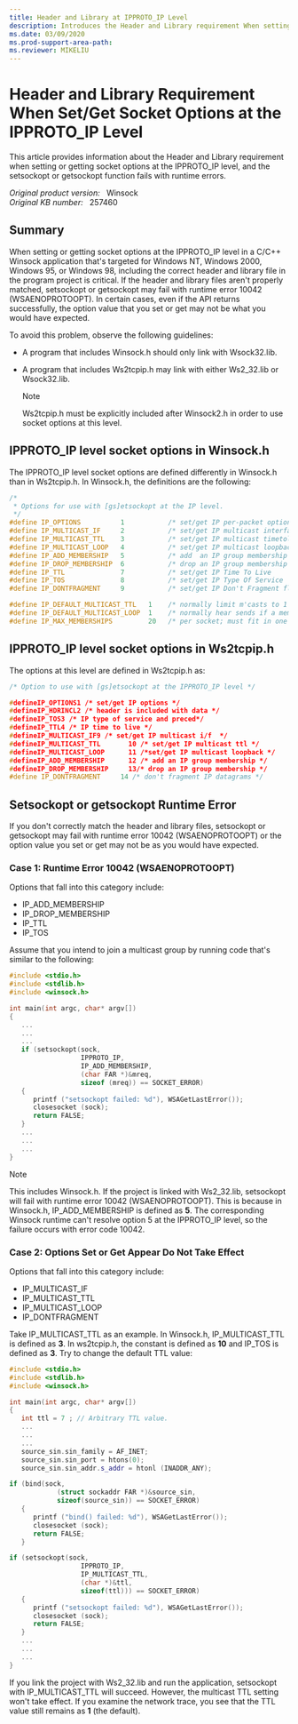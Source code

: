 ```yaml
---
title: Header and Library at IPPROTO_IP Level
description: Introduces the Header and Library requirement When setting or getting socket options at the IPPROTO_IP level in a C/C++ Winsock application that's targeted for Windows NT.
ms.date: 03/09/2020
ms.prod-support-area-path:
ms.reviewer: MIKELIU
---
```

# Header and Library Requirement When Set/Get Socket Options at the IPPROTO_IP Level

This article provides information about the Header and Library requirement when setting or getting socket options at the IPPROTO_IP level, and the setsockopt or getsockopt function fails with runtime errors.

_Original product version:_ &nbsp; Winsock  
_Original KB number:_ &nbsp; 257460

## Summary

When setting or getting socket options at the IPPROTO_IP level in a C/C++ Winsock application that's targeted for Windows NT, Windows 2000, Windows 95, or Windows 98, including the correct header and library file in the program project is critical. If the header and library files aren't properly matched, setsockopt or getsockopt may fail with runtime error 10042 (WSAENOPROTOOPT). In certain cases, even if the API returns successfully, the option value that you set or get may not be what you would have expected.

To avoid this problem, observe the following guidelines:

- A program that includes Winsock.h should only link with Wsock32.lib.
- A program that includes Ws2tcpip.h may link with either Ws2_32.lib or Wsock32.lib.

    > [!NOTE]
    > Ws2tcpip.h must be explicitly included after Winsock2.h in order to use socket options at this level.

## IPPROTO_IP level socket options in Winsock.h

The IPPROTO_IP level socket options are defined differently in Winsock.h than in Ws2tcpip.h. In Winsock.h, the definitions are the following:

```cpp
/*
 * Options for use with [gs]etsockopt at the IP level.
 */ 
#define IP_OPTIONS          1           /* set/get IP per-packet options    */ 
#define IP_MULTICAST_IF     2           /* set/get IP multicast interface   */ 
#define IP_MULTICAST_TTL    3           /* set/get IP multicast timetolive  */ 
#define IP_MULTICAST_LOOP   4           /* set/get IP multicast loopback    */ 
#define IP_ADD_MEMBERSHIP   5           /* add  an IP group membership      */ 
#define IP_DROP_MEMBERSHIP  6           /* drop an IP group membership      */ 
#define IP_TTL              7           /* set/get IP Time To Live          */ 
#define IP_TOS              8           /* set/get IP Type Of Service       */ 
#define IP_DONTFRAGMENT     9           /* set/get IP Don't Fragment flag   */ 

#define IP_DEFAULT_MULTICAST_TTL   1    /* normally limit m'casts to 1 hop  */ 
#define IP_DEFAULT_MULTICAST_LOOP  1    /* normally hear sends if a member  */ 
#define IP_MAX_MEMBERSHIPS         20   /* per socket; must fit in one mbuf */ 

```

## IPPROTO_IP level socket options in Ws2tcpip.h

The options at this level are defined in Ws2tcpip.h as:

```cpp
/* Option to use with [gs]etsockopt at the IPPROTO_IP level */ 

#defineIP_OPTIONS1 /* set/get IP options */ 
#defineIP_HDRINCL2 /* header is included with data */ 
#defineIP_TOS3 /* IP type of service and preced*/ 
#defineIP_TTL4 /* IP time to live */ 
#defineIP_MULTICAST_IF9 /* set/get IP multicast i/f  */ 
#defineIP_MULTICAST_TTL       10 /* set/get IP multicast ttl */ 
#defineIP_MULTICAST_LOOP      11 /*set/get IP multicast loopback */ 
#defineIP_ADD_MEMBERSHIP      12 /* add an IP group membership */ 
#defineIP_DROP_MEMBERSHIP     13/* drop an IP group membership */ 
#define IP_DONTFRAGMENT     14 /* don't fragment IP datagrams */ 

```

## Setsockopt or getsockopt Runtime Error

If you don't correctly match the header and library files, setsockopt or getsockopt may fail with runtime error 10042 (WSAENOPROTOOPT) or the option value you set or get may not be as you would have expected.

### Case 1: Runtime Error 10042 (WSAENOPROTOOPT)

Options that fall into this category include:

- IP_ADD_MEMBERSHIP
- IP_DROP_MEMBERSHIP
- IP_TTL
- IP_TOS

Assume that you intend to join a multicast group by running code that's similar to the following:

```cpp
#include <stdio.h>
#include <stdlib.h>
#include <winsock.h>

int main(int argc, char* argv[])
{
   ...
   ...
   ...
   if (setsockopt(sock, 
                  IPPROTO_IP, 
                  IP_ADD_MEMBERSHIP, 
                  (char FAR *)&mreq, 
                  sizeof (mreq)) == SOCKET_ERROR)
   {
      printf ("setsockopt failed: %d"), WSAGetLastError());
      closesocket (sock);
      return FALSE;
   }
   ...
   ...
   ...
}

```

> [!NOTE]
> This includes Winsock.h. If the project is linked with Ws2_32.lib, setsockopt will fail with runtime error 10042 (WSAENOPROTOOPT). This is because in Winsock.h, IP_ADD_MEMBERSHIP is defined as **5**. The corresponding Winsock runtime can't resolve option 5 at the IPPROTO_IP level, so the failure occurs with error code 10042.

### Case 2: Options Set or Get Appear Do Not Take Effect

Options that fall into this category include:

- IP_MULTICAST_IF
- IP_MULTICAST_TTL
- IP_MULTICAST_LOOP
- IP_DONTFRAGMENT

Take IP_MULTICAST_TTL as an example. In Winsock.h, IP_MULTICAST_TTL is defined as **3**. In ws2tcpip.h, the constant is defined as **10** and IP_TOS is defined as **3**. Try to change the default TTL value:

```cpp
#include <stdio.h>
#include <stdlib.h>
#include <winsock.h>

int main(int argc, char* argv[])
{
   int ttl = 7 ; // Arbitrary TTL value.
   ...
   ...
   ...
   source_sin.sin_family = AF_INET;
   source_sin.sin_port = htons(0);    
   source_sin.sin_addr.s_addr = htonl (INADDR_ANY);

if (bind(sock, 
            (struct sockaddr FAR *)&source_sin, 
            sizeof(source_sin)) == SOCKET_ERROR) 
   {
      printf ("bind() failed: %d"), WSAGetLastError());
      closesocket (sock);
      return FALSE;
   }

if (setsockopt(sock,
                  IPPROTO_IP,
                  IP_MULTICAST_TTL,
                  (char *)&ttl,
                  sizeof(ttl))) == SOCKET_ERROR)
   {
      printf ("setsockopt failed: %d"), WSAGetLastError());
      closesocket (sock);
      return FALSE;
   }
   ...
   ...
   ...
}

```

If you link the project with Ws2_32.lib and run the application, setsockopt with IP_MULTICAST_TTL will succeed. However, the multicast TTL setting won't take effect. If you examine the network trace, you see that the TTL value still remains as **1** (the default).
